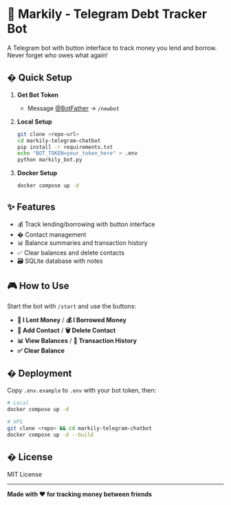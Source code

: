 # 🏦 Markily - Telegram Debt Tracker Bot

A Telegram bot with button interface to track money you lend and borrow. Never forget who owes what again!

## � Quick Setup

1. **Get Bot Token**
   - Message [@BotFather](https://t.me/botfather) → `/newbot`

2. **Local Setup**
   ```bash
   git clone <repo-url>
   cd markily-telegram-chatbot
   pip install -r requirements.txt
   echo "BOT_TOKEN=your_token_here" > .env
   python markily_bot.py
   ```

3. **Docker Setup**
   ```bash
   docker compose up -d
   ```

## ✨ Features

- 💰 Track lending/borrowing with button interface
- � Contact management 
- 📊 Balance summaries and transaction history
- ✅ Clear balances and delete contacts
- 🗃️ SQLite database with notes

## 🎮 How to Use

Start the bot with `/start` and use the buttons:
- **💸 I Lent Money** / **💰 I Borrowed Money**
- **👤 Add Contact** / **🗑️ Delete Contact** 
- **📊 View Balances** / **📜 Transaction History**
- **✅ Clear Balance**

## � Deployment

Copy `.env.example` to `.env` with your bot token, then:

```bash
# Local
docker compose up -d

# VPS
git clone <repo> && cd markily-telegram-chatbot
docker compose up -d --build
```

## � License

MIT License

---

**Made with ❤️ for tracking money between friends**


